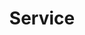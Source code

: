 ---
title: "Service"
description: "Network exposure and load balancing"
weight: 7
banner: "images/service.png"
tags: [kubernetes,kubernetes-resources]
categories: [kubernetes]
level: "beginner"
---